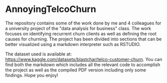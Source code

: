 # AnnoyingTelcoChurn
The repository contains some of the work done by me and 4 colleagues for a university project of the "data analysis for business" class. The work focuses on identifying recurrent churn clients as well as defining the root causes for churning. The project has been divided into sections that can be better visualized using a markdown interpreter such as RSTUDIO.

The dataset used is available at: https://www.kaggle.com/datasets/blastchar/telco-customer-churn. You can find both the markdown which includes all the relevant code to accomplish the project as well as the compiled PDF version including only some findings.
Hope you enjoy!
